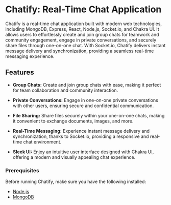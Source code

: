# Chatify: Real-Time Chat Application

Chatify is a real-time chat application built with modern web technologies, including MongoDB, Express, React, Node.js, Socket.io, and Chakra UI. It allows users to effortlessly create and join group chats for teamwork and community engagement, engage in private conversations, and securely share files through one-on-one chat. With Socket.io, Chatify delivers instant message delivery and synchronization, providing a seamless real-time messaging experience.

## Features

- **Group Chats:** Create and join group chats with ease, making it perfect for team collaboration and community interaction.

- **Private Conversations:** Engage in one-on-one private conversations with other users, ensuring secure and confidential communication.

- **File Sharing:** Share files securely within your one-on-one chats, making it convenient to exchange documents, images, and more.

- **Real-Time Messaging:** Experience instant message delivery and synchronization, thanks to Socket.io, providing a responsive and real-time chat environment.

- **Sleek UI:** Enjoy an intuitive user interface designed with Chakra UI, offering a modern and visually appealing chat experience.


### Prerequisites

Before running Chatify, make sure you have the following installed:

- [Node.js](https://nodejs.org/)
- [MongoDB](https://www.mongodb.com/)

